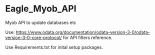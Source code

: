 # Eagle_Myob_API
Myob API to update databases etc

Use: https://www.odata.org/documentation/odata-version-3-0/odata-version-3-0-core-protocol/ for API filters reference.

Use Requirements.txt for inital setup packages.
